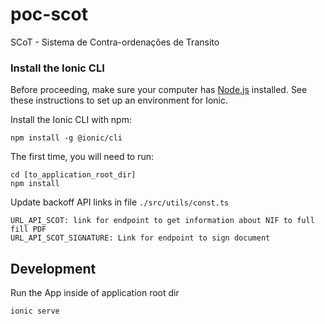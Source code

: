 # poc-scot
SCoT - Sistema de Contra-ordenaçôes de Transito


### Install the Ionic CLI​

Before proceeding, make sure your computer has [Node.js](https://ionicframework.com/docs/reference/glossary#node) installed. See these instructions to set up an environment for Ionic.

Install the Ionic CLI with npm:
```shell
npm install -g @ionic/cli
```

The first time, you will need to run:
```shell
cd [to_application_root_dir]
npm install
```


Update backoff API links in file `./src/utils/const.ts`
````
URL_API_SCOT: link for endpoint to get information about NIF to full fill PDF
URL_API_SCOT_SIGNATURE: Link for endpoint to sign document
````

## Development
Run the App inside of application root dir
```shell
ionic serve
```